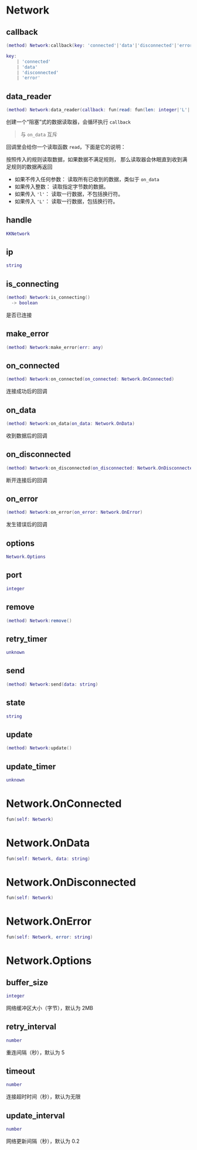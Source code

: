 # Network

## callback

```lua
(method) Network:callback(key: 'connected'|'data'|'disconnected'|'error', ...any)
```

```lua
key:
    | 'connected'
    | 'data'
    | 'disconnected'
    | 'error'
```
## data_reader

```lua
(method) Network:data_reader(callback: fun(read: fun(len: integer|'L'|'l'|nil):string))
```

创建一个“阻塞”式的数据读取器，会循环执行 `callback`
> 与 `on_data` 互斥

回调里会给你一个读取函数 `read`，下面是它的说明：

按照传入的规则读取数据，如果数据不满足规则，
那么读取器会休眠直到收到满足规则的数据再返回
* 如果不传入任何参数：
  读取所有已收到的数据，类似于 `on_data`
* 如果传入整数：
  读取指定字节数的数据。
* 如果传入 `'l'`：
  读取一行数据，不包括换行符。
* 如果传入 `'L'`：
  读取一行数据，包括换行符。
## handle

```lua
KKNetwork
```

## ip

```lua
string
```

## is_connecting

```lua
(method) Network:is_connecting()
  -> boolean
```

是否已连接
## make_error

```lua
(method) Network:make_error(err: any)
```

## on_connected

```lua
(method) Network:on_connected(on_connected: Network.OnConnected)
```

连接成功后的回调
## on_data

```lua
(method) Network:on_data(on_data: Network.OnData)
```

收到数据后的回调
## on_disconnected

```lua
(method) Network:on_disconnected(on_disconnected: Network.OnDisconnected)
```

断开连接后的回调
## on_error

```lua
(method) Network:on_error(on_error: Network.OnError)
```

发生错误后的回调
## options

```lua
Network.Options
```

## port

```lua
integer
```

## remove

```lua
(method) Network:remove()
```

## retry_timer

```lua
unknown
```

## send

```lua
(method) Network:send(data: string)
```

## state

```lua
string
```

## update

```lua
(method) Network:update()
```

## update_timer

```lua
unknown
```


# Network.OnConnected


```lua
fun(self: Network)
```


# Network.OnData


```lua
fun(self: Network, data: string)
```


# Network.OnDisconnected


```lua
fun(self: Network)
```


# Network.OnError


```lua
fun(self: Network, error: string)
```


# Network.Options

## buffer_size

```lua
integer
```

网络缓冲区大小（字节），默认为 2MB
## retry_interval

```lua
number
```

重连间隔（秒），默认为 5
## timeout

```lua
number
```

连接超时时间（秒），默认为无限
## update_interval

```lua
number
```

网络更新间隔（秒），默认为 0.2

